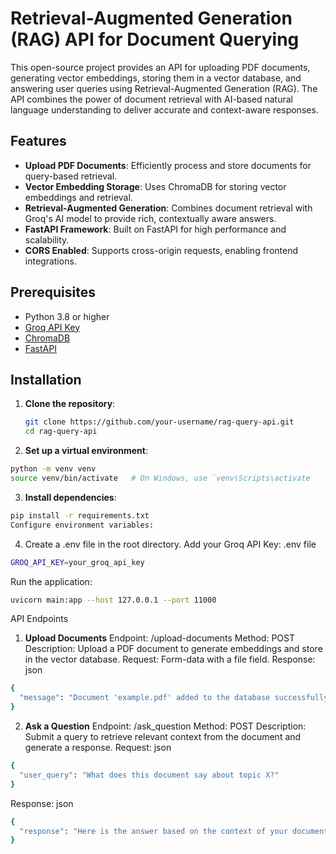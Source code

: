 # Retrieval-Augmented Generation (RAG) API for Document Querying

This open-source project provides an API for uploading PDF documents, generating vector embeddings, storing them in a vector database, and answering user queries using Retrieval-Augmented Generation (RAG). The API combines the power of document retrieval with AI-based natural language understanding to deliver accurate and context-aware responses.

## Features

- **Upload PDF Documents**: Efficiently process and store documents for query-based retrieval.
- **Vector Embedding Storage**: Uses ChromaDB for storing vector embeddings and retrieval.
- **Retrieval-Augmented Generation**: Combines document retrieval with Groq's AI model to provide rich, contextually aware answers.
- **FastAPI Framework**: Built on FastAPI for high performance and scalability.
- **CORS Enabled**: Supports cross-origin requests, enabling frontend integrations.

## Prerequisites

- Python 3.8 or higher
- [Groq API Key](https://groq.com)
- [ChromaDB](https://docs.trychroma.com)
- [FastAPI](https://fastapi.tiangolo.com/)

## Installation

1. **Clone the repository**:
   ```bash
   git clone https://github.com/your-username/rag-query-api.git
   cd rag-query-api
2. **Set up a virtual environment**:

```bash
python -m venv venv
source venv/bin/activate   # On Windows, use `venv\Scripts\activate
```

3. **Install dependencies**:
```bash
pip install -r requirements.txt
Configure environment variables:
```

4. Create a .env file in the root directory.
Add your Groq API Key:
.env file
```bash
GROQ_API_KEY=your_groq_api_key
```

Run the application:

```bash
uvicorn main:app --host 127.0.0.1 --port 11000
```
API Endpoints
1. **Upload Documents**
Endpoint: /upload-documents
Method: POST
Description: Upload a PDF document to generate embeddings and store in the vector database.
Request: Form-data with a file field.
Response:
json
```bash
{
  "message": "Document 'example.pdf' added to the database successfully."
}
```
2. **Ask a Question**
Endpoint: /ask_question
Method: POST
Description: Submit a query to retrieve relevant context from the document and generate a response.
Request:
json
```bash
{
  "user_query": "What does this document say about topic X?"
}
```
Response:
json
```bash
{
  "response": "Here is the answer based on the context of your documents..."
}
```
